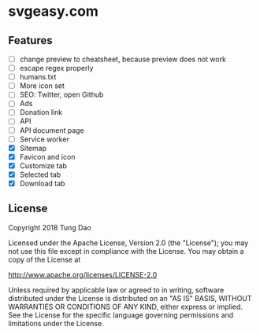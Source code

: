 # svgeasy.com

## Features

- [ ] change preview to cheatsheet, because preview does not work
- [ ] escape regex properly
- [ ] humans.txt
- [ ] More icon set
- [ ] SEO: Twitter, open Github
- [ ] Ads
- [ ] Donation link
- [ ] API
- [ ] API document page
- [ ] Service worker
- [x] Sitemap
- [x] Favicon and icon
- [x] Customize tab
- [x] Selected tab
- [x] Download tab

## License

Copyright 2018 Tung Dao

Licensed under the Apache License, Version 2.0 (the "License"); you may not use
this file except in compliance with the License. You may obtain a copy of the
License at

http://www.apache.org/licenses/LICENSE-2.0

Unless required by applicable law or agreed to in writing, software distributed
under the License is distributed on an "AS IS" BASIS, WITHOUT WARRANTIES OR
CONDITIONS OF ANY KIND, either express or implied. See the License for the
specific language governing permissions and limitations under the License.

